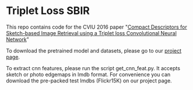 # Triplet Loss SBIR
This repo contains code for the CVIU 2016 paper "[Compact Descriptors for Sketch-based Image Retrieval using a Triplet loss Convolutional Neural Network](https://doi.org/10.1016/j.cviu.2017.06.007)" 

To download the pretrained model and datasets, please go to our [project page](http://www.cvssp.org/data/Flicrk25K).

To extract cnn features, please run the script get_cnn_feat.py. It accepts sketch or photo edgemaps in lmdb format. For convenience you can download the pre-packed test lmdbs (Flickr15K) on our project page. 